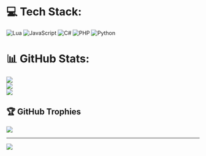 
# 💻 Tech Stack:
![Lua](https://img.shields.io/badge/lua-%232C2D72.svg?style=for-the-badge&logo=lua&logoColor=white) ![JavaScript](https://img.shields.io/badge/javascript-%23323330.svg?style=for-the-badge&logo=javascript&logoColor=%23F7DF1E) ![C#](https://img.shields.io/badge/c%23-%23239120.svg?style=for-the-badge&logo=c-sharp&logoColor=white) ![PHP](https://img.shields.io/badge/php-%23777BB4.svg?style=for-the-badge&logo=php&logoColor=white) ![Python](https://img.shields.io/badge/python-3670A0?style=for-the-badge&logo=python&logoColor=ffdd54)
# 📊 GitHub Stats:
![](https://github-readme-stats.vercel.app/api?username=bnt0p&theme=dark&hide_border=false&include_all_commits=true&count_private=true)<br/>
![](https://github-readme-streak-stats.herokuapp.com/?user=bnt0p&theme=dark&hide_border=false)<br/>
![](https://github-readme-stats.vercel.app/api/top-langs/?username=bnt0p&theme=dark&hide_border=false&include_all_commits=true&count_private=true&layout=compact)

## 🏆 GitHub Trophies
![](https://github-profile-trophy.vercel.app/?username=bnt0p&theme=radical&no-frame=false&no-bg=false&margin-w=4)

---
[![](https://visitcount.itsvg.in/api?id=bnt0p&icon=0&color=0)](https://visitcount.itsvg.in)

<!-- Proudly created with GPRM ( https://gprm.itsvg.in ) -->
